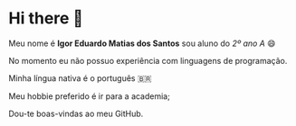 # Hi there 👋

Meu nome é **Igor Eduardo Matias dos Santos** sou aluno do *2º ano A* 😄

No momento eu não possuo experiência com linguagens de programação.

Minha língua nativa é o português :brazil:

Meu hobbie preferido é ir para a academia;

Dou-te boas-vindas ao meu GitHub.
